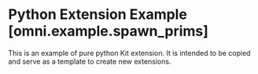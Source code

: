 # Python Extension Example [omni.example.spawn_prims]

This is an example of pure python Kit extension. It is intended to be copied and serve as a template to create new extensions.

